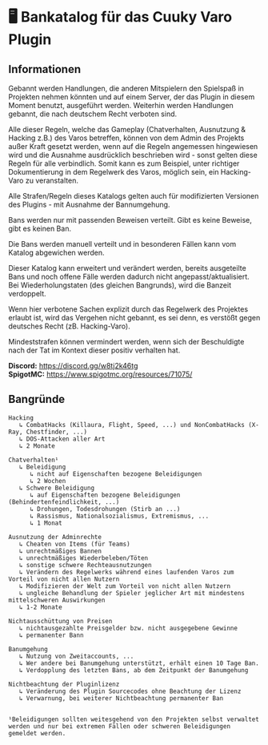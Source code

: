 # 🖥 Bankatalog für das Cuuky Varo Plugin

## Informationen
Gebannt werden Handlungen, die anderen Mitspielern den Spielspaß in Projekten nehmen könnten und auf einem Server, der das Plugin in diesem Moment benutzt, ausgeführt werden. Weiterhin werden Handlungen gebannt, die nach deutschem Recht verboten sind. 

Alle dieser Regeln, welche das Gameplay (Chatverhalten, Ausnutzung & Hacking z.B.) des Varos betreffen, können von dem Admin des Projekts außer Kraft gesetzt werden, wenn auf die Regeln angemessen hingewiesen wird und die Ausnahme ausdrücklich beschrieben wird - sonst gelten diese Regeln für alle verbindlich.
Somit kann es zum Beispiel, unter richtiger Dokumentierung in dem Regelwerk des Varos, möglich sein, ein Hacking-Varo zu veranstalten.

Alle Strafen/Regeln dieses Katalogs gelten auch für modifizierten Versionen des Plugins - mit Ausnahme der Bannumgehung.

Bans werden nur mit passenden Beweisen verteilt. Gibt es keine Beweise, gibt es keinen Ban.

Die Bans werden manuell verteilt und in besonderen Fällen kann vom Katalog abgewichen werden.

Dieser Katalog kann erweitert und verändert werden, bereits ausgeteilte Bans und noch offene Fälle werden dadurch nicht angepasst/aktualisiert.
Bei Wiederholungstaten (des gleichen Bangrunds), wird die Banzeit verdoppelt.

Wenn hier verbotene Sachen explizit durch das Regelwerk des Projektes erlaubt ist, wird das Vergehen nicht gebannt, es sei denn, es verstößt gegen deutsches Recht (zB. Hacking-Varo).

Mindeststrafen können vermindert werden, wenn sich der Beschuldigte nach der Tat im Kontext dieser positiv verhalten hat.

**Discord:** https://discord.gg/w8tj2k46tg<br/>
**SpigotMC:** https://www.spigotmc.org/resources/71075/

## Bangründe
```
Hacking
   ↳ CombatHacks (Killaura, Flight, Speed, ...) und NonCombatHacks (X-Ray, Chestfinder, ...)
   ↳ DOS-Attacken aller Art
   ↳ 2 Monate

Chatverhalten¹
   ↳ Beleidigung
      ↳ nicht auf Eigenschaften bezogene Beleidigungen
      ↳ 2 Wochen
   ↳ Schwere Beleidigung
      ↳ auf Eigenschaften bezogene Beleidigungen (Behindertenfeindlichkeit, ...)
      ↳ Drohungen, Todesdrohungen (Stirb an ...)
      ↳ Rassismus, Nationalsozialismus, Extremismus, ...
      ↳ 1 Monat

Ausnutzung der Adminrechte
   ↳ Cheaten von Items (für Teams)
   ↳ unrechtmäßiges Bannen
   ↳ unrechtmäßiges Wiederbeleben/Töten
   ↳ sonstige schwere Rechteausnutzungen
   ↳ Verändern des Regelwerks während eines laufenden Varos zum Vorteil von nicht allen Nutzern
   ↳ Modifizieren der Welt zum Vorteil von nicht allen Nutzern
   ↳ ungleiche Behandlung der Spieler jeglicher Art mit mindestens mittelschweren Auswirkungen
   ↳ 1-2 Monate

Nichtausschüttung von Preisen
   ↳ nichtausgezahlte Preisgelder bzw. nicht ausgegebene Gewinne
   ↳ permanenter Bann
  
Banumgehung
   ↳ Nutzung von Zweitaccounts, ...
   ↳ Wer andere bei Banumgehung unterstützt, erhält einen 10 Tage Ban.
   ↳ Verdopplung des letzten Bans, ab dem Zeitpunkt der Banumgehung
   
Nichtbeachtung der Pluginlizenz
   ↳ Veränderung des Plugin Sourcecodes ohne Beachtung der Lizenz
   ↳ Verwarnung, bei weiterer Nichtbeachtung permanenter Ban


¹Beleidigungen sollten weitesgehend von den Projekten selbst verwaltet werden und nur bei extremen Fällen oder schweren Beleidigungen gemeldet werden.
```
